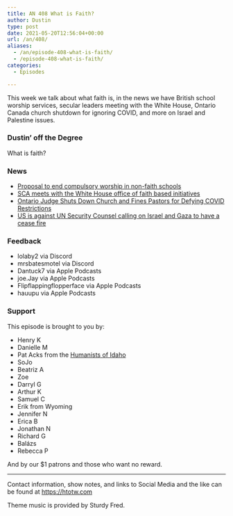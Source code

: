 ```yaml
---
title: AN 408 What is Faith?
author: Dustin
type: post
date: 2021-05-20T12:56:04+00:00
url: /an/408/
aliases:
  - /an/episode-408-what-is-faith/
  - /episode-408-what-is-faith/
categories:
  - Episodes

---
```

<div id="buzzsprout-player-10552701"></div><script src="https://www.buzzsprout.com/1983601/10552701-408-what-is-faith.js?container_id=buzzsprout-player-10552701&player=small" type="text/javascript" charset="utf-8"></script>

This week we talk about what faith is, in the news we have British school worship services, secular leaders meeting with the White House, Ontario Canada church shutdown for ignoring COVID, and more on Israel and Palestine issues.

<!--more-->

### Dustin&#8217; off the Degree

What is faith?

### News

  *  [Proposal to end compulsory worship in non-faith schools][1]
  * [SCA meets with the White House office of faith based initiatives][2]
  *  [Ontario Judge Shuts Down Church and Fines Pastors for Defying COVID Restrictions][3]
  *  [US is against UN Security Counsel calling on Israel and Gaza to have a cease fire][4]

### Feedback

  * lolaby2 via Discord
  * mrsbatesmotel via Discord
  * Dantuck7 via Apple Podcasts
  * joe.Jay via Apple Podcasts
  * Flipflappingflopperface via Apple Podcasts
  * hauupu via Apple Podcasts

### Support

This episode is brought to you by:

  * Henry K
  * Danielle M
  * Pat Acks from the [Humanists of Idaho][5]
  * SoJo
  * Beatriz A
  * Zoe
  * Darryl G
  * Arthur K
  * Samuel C
  * Erik from Wyoming
  * Jennifer N
  * Erica B
  * Jonathan N
  * Richard G
  * Balázs
  * Rebecca P

And by our $1 patrons and those who want no reward.

* * *

Contact information, show notes, and links to Social Media and the like can be found at <https://htotw.com>

Theme music is provided by Sturdy Fred.

 [1]: https://www.ekklesia.co.uk/2021/05/17/proposal-to-end-compulsory-worship-in-non-faith-schools/
 [2]: https://secular.org/2021/05/secular_white_house_meeting/
 [3]: https://friendlyatheist.patheos.com/2021/05/16/ontario-judge-shuts-down-church-and-fines-pastors-for-defying-covid-restrictions/
 [4]: https://www.aljazeera.com/news/2021/5/17/no-us-action-after-third-unsc-meeting-on-israel-palestine
 [5]: https://www.humanistsofidaho.org/